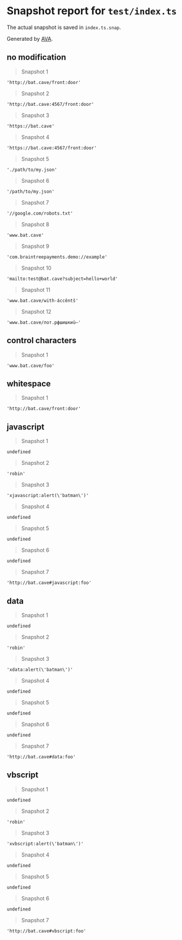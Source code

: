 # Snapshot report for `test/index.ts`

The actual snapshot is saved in `index.ts.snap`.

Generated by [AVA](https://avajs.dev).

## no modification

> Snapshot 1

    'http://bat.cave/front:door'

> Snapshot 2

    'http://bat.cave:4567/front:door'

> Snapshot 3

    'https://bat.cave'

> Snapshot 4

    'https://bat.cave:4567/front:door'

> Snapshot 5

    './path/to/my.json'

> Snapshot 6

    '/path/to/my.json'

> Snapshot 7

    '//google.com/robots.txt'

> Snapshot 8

    'www.bat.cave'

> Snapshot 9

    'com.braintreepayments.demo://example'

> Snapshot 10

    'mailto:test@bat.cave?subject=hello+world'

> Snapshot 11

    'www.bat.cave/with-áccêntš'

> Snapshot 12

    'www.bat.cave/лот.рфшишкиü–'

## control characters

> Snapshot 1

    'www.bat.cave/foo'

## whitespace

> Snapshot 1

    'http://bat.cave/front:door'

## javascript

> Snapshot 1

    undefined

> Snapshot 2

    'robin'

> Snapshot 3

    'xjavascript:alert(\'batman\')'

> Snapshot 4

    undefined

> Snapshot 5

    undefined

> Snapshot 6

    undefined

> Snapshot 7

    'http://bat.cave#javascript:foo'

## data

> Snapshot 1

    undefined

> Snapshot 2

    'robin'

> Snapshot 3

    'xdata:alert(\'batman\')'

> Snapshot 4

    undefined

> Snapshot 5

    undefined

> Snapshot 6

    undefined

> Snapshot 7

    'http://bat.cave#data:foo'

## vbscript

> Snapshot 1

    undefined

> Snapshot 2

    'robin'

> Snapshot 3

    'xvbscript:alert(\'batman\')'

> Snapshot 4

    undefined

> Snapshot 5

    undefined

> Snapshot 6

    undefined

> Snapshot 7

    'http://bat.cave#vbscript:foo'
